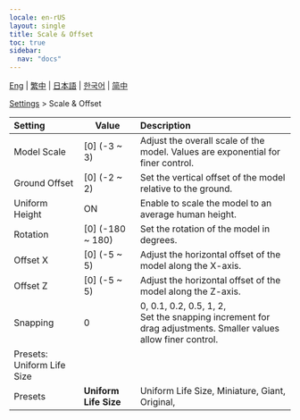 ```yaml
---
locale: en-rUS
layout: single
title: Scale & Offset
toc: true
sidebar:
  nav: "docs"
---
```

[Eng](/dancexr/menu/2025.4/actor/scale_&_offset) | [繁中](/tw/dancexr/menu/2025.4/actor/scale_&_offset) | [日本語](/jp/dancexr/menu/2025.4/actor/scale_&_offset) | [한국어](/kr/dancexr/menu/2025.4/actor/scale_&_offset) | [简中](/zh/dancexr/menu/2025.4/actor/scale_&_offset)

[Settings](../menu#Settings) > Scale & Offset



| Setting | Value | Description |
| :--- | --- | :--- |
| Model Scale | [0] (-3 ~ 3) | Adjust the overall scale of the model. Values are exponential for finer control.
| Ground Offset | [0] (-2 ~ 2) | Set the vertical offset of the model relative to the ground.
| Uniform Height | ON | Enable to scale the model to an average human height.
| Rotation | [0] (-180 ~ 180) | Set the rotation of the model in degrees.
| Offset X | [0] (-5 ~ 5) | Adjust the horizontal offset of the model along the X-axis.
| Offset Z | [0] (-5 ~ 5) | Adjust the horizontal offset of the model along the Z-axis.
| Snapping | 0 | 0, 0.1, 0.2, 0.5, 1, 2, <br/>Set the snapping increment for drag adjustments. Smaller values allow finer control.
| Presets: Uniform Life Size || 
| Presets | **Uniform Life Size** | Uniform Life Size, Miniature, Giant, Original,  |

